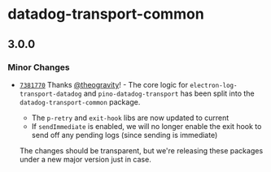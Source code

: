 # datadog-transport-common

## 3.0.0

### Minor Changes

- [`7381770`](https://github.com/theogravity/datadog-transports/commit/738177094e4e776c6ba554f738b6cd5f96e17c04) Thanks [@theogravity](https://github.com/theogravity)! - The core logic for `electron-log-transport-datadog` and `pino-datadog-transport`
  has been split into the `datadog-transport-common` package.

  - The `p-retry` and `exit-hook` libs are now updated to current
  - If `sendImmediate` is enabled, we will no longer enable the exit hook to send
    off any pending logs (since sending is immediate)

  The changes should be transparent, but we're releasing these
  packages under a new major version just in case.
